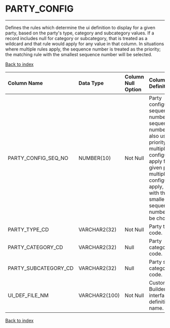 # PARTY_CONFIG

---

Defines the rules which determine the ui definition to display for a given party, based on the party's type, category and subcategory values. If a record includes null for category or subcategory, that is treated as a wildcard and that rule would apply for any value in that column. In situations where multiple rules apply, the sequence number is treated as the priority; the matching rule with the smallest sequence number will be selected.

[Back to index](./index.md)

| Column Name          | Data Type     | Column Null Option   | Column Definition                                                                                                                                                                                                                    |
|:---------------------|:--------------|:---------------------|:-------------------------------------------------------------------------------------------------------------------------------------------------------------------------------------------------------------------------------------|
| PARTY_CONFIG_SEQ_NO  | NUMBER(10)    | Not Null             | Party configuration sequence number. The sequence number is also used as a priority when multiple configurations apply for a given party. If multiple configurations apply, the one with the smaller sequence number will be chosen. |
| PARTY_TYPE_CD        | VARCHAR2(32)  | Not Null             | Party type code.                                                                                                                                                                                                                     |
| PARTY_CATEGORY_CD    | VARCHAR2(32)  | Null                 | Party category code.                                                                                                                                                                                                                 |
| PARTY_SUBCATEGORY_CD | VARCHAR2(32)  | Null                 | Party sub-category code.                                                                                                                                                                                                             |
| UI_DEF_FILE_NM       | VARCHAR2(100) | Not Null             | Custom Page Builder user interface definition file name.                                                                                                                                                                             |

[Back to index](./index.md)